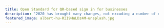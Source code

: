 ```yaml
---
title: Open Standard for QR-based sign in for businesses
description: "2020 has brought many changes, not excuding a number of changes to the tools that I use on a day to day basis."
featured_image: albert-hu-RII9HuLDz4M-unsplash.jpg
---
```

